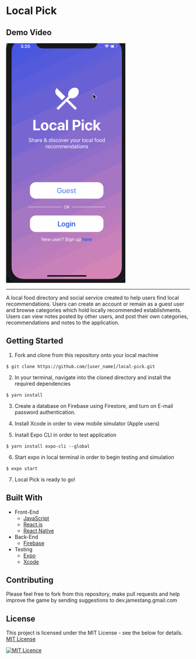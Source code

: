 # Local Pick
## Demo Video
![](./lp-video.gif)
<hr/>
A local food directory and social service created to help users find local recommendations. Users can create an account or remain as a guest user and browse categories which hold locally recommended establishments. Users can view notes posted by other users, and post their own categories, recommendations and notes to the application.

## Getting Started
1. Fork and clone from this repository onto your local machine
```
$ git clone https://github.com/[user_name]/local-pick.git
```
2. In your terminal, navigate into the cloned directory and install the required dependencies
```
$ yarn install
```
3. Create a database on Firebase using Firestore, and turn on E-mail password authentication.

4. Install Xcode in order to view mobile simulator (Apple users)

5. Install Expo CLI in order to test application

```
$ yarn install expo-cli --global

```
6. Start expo in local terminal in order to begin testing and simulation
```
$ expo start

```
7. Local Pick is ready to go!

## Built With
* Front-End
  * [JavaScript](https://www.ecma-international.org/publications/standards/Ecma-262.htm)
  * [React.js](https://reactjs.org/)
  * [React Native](https://facebook.github.io/react-native/)
* Back-End
  * [Firebase](https://firebase.google.com/)
* Testing
  * [Expo](https://expo.io/)
  * [Xcode](https://developer.apple.com/xcode/)

## Contributing
Please feel free to fork from this repository, make pull requests and help improve the game by sending suggestions to dev.jamestang.gmail.com

## License
This project is licensed under the MIT License - see the below for details.
[MIT License](https://opensource.org/licenses/mit-license.php)

[![MIT Licence](https://badges.frapsoft.com/os/mit/mit.svg?v=103)](https://opensource.org/licenses/mit-license.php)